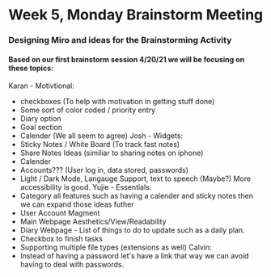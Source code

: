 # Week 5, Monday Brainstorm Meeting
### Designing Miro and ideas for the Brainstorming Activity
#### Based on our first brainstorm session 4/20/21 we will be focusing on these topics:
Karan - Motivtional: 
   - checkboxes (To help with motivation in getting stuff done) 
   - Some sort of color coded / priority entry
   - Diary option 
   - Goal section
   - Calender (We all seem to agree)
Josh - Widgets:
   - Sticky Notes / White Board (To track fast notes)
   - Share Notes Ideas (similiar to sharing notes on iphone)
   - Calender 
   - Accounts??? (User log in, data stored, passwords)
   - Light / Dark Mode, Langauge Support, text to speech (Maybe?) More accessibility is good.
Yujie - Essentials:
   - Category all features such as having a calender and sticky notes then we can expand those ideas futher
   - User Account Magment
   - Main Webpage Aesthetics/View/Readability
   - Diary Webpage - List of things to do to update such as a daily plan.
   - Checkbox to finish tasks
   - Supporting multiple file types (extensions as well)
Calvin:
   - Instead of having a password let's have a link that way we can avoid having to deal with passwords.
  
